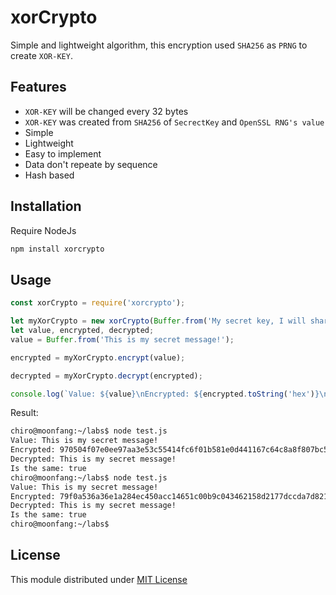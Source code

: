 # xorCrypto

Simple and lightweight algorithm, this encryption used `SHA256` as `PRNG` to create `XOR-KEY`.

## Features
- `XOR-KEY` will be changed every 32 bytes
- `XOR-KEY` was created from `SHA256` of `SecrectKey` and `OpenSSL RNG's value`
- Simple
- Lightweight
- Easy to implement
- Data don't repeate by sequence
- Hash based

## Installation
Require NodeJs
```bash
npm install xorcrypto
```
## Usage
```javascript
const xorCrypto = require('xorcrypto');

let myXorCrypto = new xorCrypto(Buffer.from('My secret key, I will share with my friend.'));
let value, encrypted, decrypted;
value = Buffer.from('This is my secret message!');

encrypted = myXorCrypto.encrypt(value);

decrypted = myXorCrypto.decrypt(encrypted);

console.log(`Value: ${value}\nEncrypted: ${encrypted.toString('hex')}\nDecrypted: ${decrypted.toString()}\nIs the same: ${decrypted.toString() == value}`);
```
Result:
```bash
chiro@moonfang:~/labs$ node test.js 
Value: This is my secret message!
Encrypted: 970504f07e0ee97aa3e53c55414fc6f01b581e0d441167c64c8a8f807bc5617f59c190bc555c96eaf504
Decrypted: This is my secret message!
Is the same: true
chiro@moonfang:~/labs$ node test.js 
Value: This is my secret message!
Encrypted: 79f0a536a36e1a284ec450acc14651c00b9c043462158d2177dccda7d821bc35c8335fa68f610d01c0f9
Decrypted: This is my secret message!
Is the same: true
chiro@moonfang:~/labs$ 
```
## License
This module distributed under [MIT License](https://github.com/tad88dev/xorcrypto/blob/master/LICENSE)
